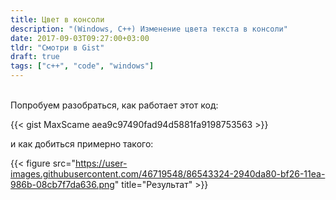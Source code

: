 ```yaml
---
title: Цвет в консоли
description: "(Windows, C++) Изменение цвета текста в консоли"
date: 2017-09-03T09:27:00+03:00
tldr: "Смотри в Gist"
draft: true
tags: ["c++", "code", "windows"]
---
```


<br>Попробуем разобраться, как работает этот код:

{{< gist MaxScame aea9c97490fad94d5881fa9198753563 >}}

и как добиться примерно такого:

{{< figure src="https://user-images.githubusercontent.com/46719548/86543324-2940da80-bf26-11ea-986b-08cb7f7da636.png" title="Результат" >}}